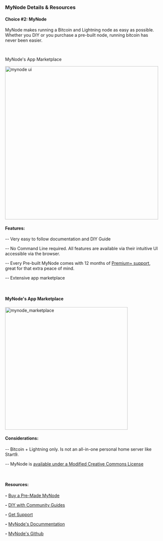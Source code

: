 ### MyNode Details & Resources 

<h4 class="text-2xl pb-4 text-[#f7931a] font-semibold">Choice #2: MyNode</h4>

MyNode makes running a Bitcoin and Lightning node as easy as possible. Whether you DIY or you purchase a pre-built node, running bitcoin
has never been easier. 

<br>

<p class="text-xl pb-2 text-white font-semibold">MyNode's App Marketplace</p>

<a href="./../../../mynode_ui.png" target="_blank">
    <img id="mynode_ui" src="./../../../mynode_ui.png" alt="mynode ui" width="500"/> 
</a>

<br>

<h4 class="text-2xl pb-2 text-[#f7931a] font-semibold">Features:</h4>


-- Very easy to follow documentation and DIY Guide 

-- No Command Line required. All features are available via their intuitive UI accessible via the browser.

-- Every Pre-built MyNode comes with 12 months of <a class="text-[#8cb4ff] underline-offset-auto font-semibold" href="https://mynodebtc.github.io/premium_plus/premium_plus.html" target="_blank" rel="noopener noreferrer">Premium+ support</a>,
   great for that extra peace of mind.

-- Extensive app marketplace

<br>

<h4 class="text-xl pb-2 text-white font-semibold">MyNode's App Marketplace</h4>

<a href="./../../../mynode_marketplace.png" target="_blank">
    <img id="mynode_marketplace" src="./../../../mynode_marketplace.png" alt="mynode_marketplace" width="400"/> 
</a>

<br>

<h4 class="text-2xl pb-2 text-[#f7931a] font-semibold">Considerations:</h4>


-- Bitcoin + Lightning only. Is not an all-in-one personal home server like Start9.

-- MyNode is <a class="text-[#8cb4ff] underline-offset-auto font-semibold" href="https://github.com/mynodebtc/mynode?tab=License-1-ov-file#readme" target="_blank" rel="noopener noreferrer">available under a Modified Creative Commons License</a>

<br>

<h4 class="text-2xl pb-2 text-[#f7931a] font-semibold">Resources:</h4>

**\-** <a class="text-[#8cb4ff] underline-offset-auto font-semibold" href="https://www.mynodebtc.com/order_now" target="_blank" rel="noopener noreferrer">Buy a Pre-Made MyNode</a>

**\-** <a class="text-[#8cb4ff] underline-offset-auto font-semibold" href="https://mynodebtc.github.io/videos/guides.html" target="_blank" rel="noopener noreferrer">DIY with Community Guides</a>

**\-** <a class="text-[#8cb4ff] underline-offset-auto font-semibold" href="https://www.mynodebtc.com/support" target="_blank" rel="noopener noreferrer">Get Support</a>

**\-** <a class="text-[#8cb4ff] underline-offset-auto font-semibold" href="https://mynodebtc.github.io/intro/introduction.html" target="_blank" rel="noopener noreferrer">MyNode's Docummentation</a>

**\-** <a class="text-[#8cb4ff] underline-offset-auto font-semibold" href="https://github.com/mynodebtc/mynode" target="_blank" rel="noopener noreferrer">MyNode's Github</a>

